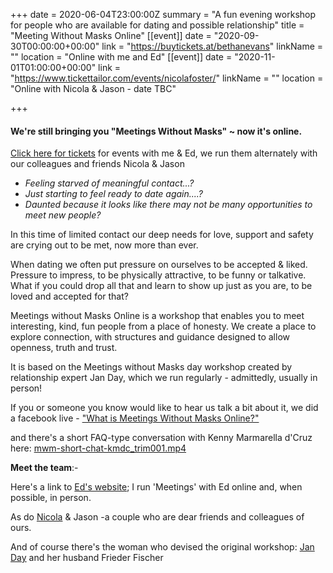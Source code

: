 +++
date = 2020-06-04T23:00:00Z
summary = "A fun evening workshop for people who are available for dating and possible relationship"
title = "Meeting Without Masks Online"
[[event]]
date = "2020-09-30T00:00:00+00:00"
link = "https://buytickets.at/bethanevans"
linkName = ""
location = "Online with me and Ed"
[[event]]
date = "2020-11-01T01:00:00+00:00"
link = "https://www.tickettailor.com/events/nicolafoster/"
linkName = ""
location = "Online with Nicola & Jason - date TBC"

+++
#### We're still bringing you "Meetings Without Masks" \~ now it's online.

[Click here for tickets](https://buytickets.at/bethanevans) for events with me & Ed, we run them alternately with our colleagues and friends Nicola & Jason

* _Feeling starved of meaningful contact...?_
* _Just starting to feel ready to date again....?_
* _Daunted because it looks like there may not be many opportunities to meet new people?_

In this time of limited contact our deep needs for love, support and safety are crying out to be met, now more than ever.

When dating we often put pressure on ourselves to be accepted & liked. Pressure to impress, to be physically attractive, to be funny or talkative. What if you could drop all that and learn to show up just as you are, to be loved and accepted for that?

Meetings without Masks Online is a workshop that enables you to meet interesting, kind, fun people from a place of honesty. We create a place to explore connection, with structures and guidance designed to allow openness, truth and trust.

It is based on the Meetings without Masks day workshop created by relationship expert Jan Day, which we run regularly - admittedly, usually in person!

If you or someone you know would like to hear us talk a bit about it, we did a facebook live - ["What is Meetings Without Masks Online?"](https://TechniqueForLife.us1.list-manage.com/track/click?u=132947c457b186b9c745b3be4&id=c88fdc03dc&e=66a7344f19)

and there's a short FAQ-type conversation with Kenny Marmarella d'Cruz here: [mwm-short-chat-kmdc_trim001.mp4](/uploads/mwm-short-chat-kmdc_trim001.mp4 "mwm-short-chat-kmdc_trim001.mp4")

**Meet the team**:-

Here's a link to [Ed's website](https://www.edrooke.com/); I run 'Meetings' with Ed online and, when possible, in person.

As do [Nicola](https://nicolafostercoaching.com/) & Jason -a couple who are dear friends and colleagues of ours.

And of course there's the woman who devised the original workshop: [Jan Day](http://janday.com/) and her husband Frieder Fischer